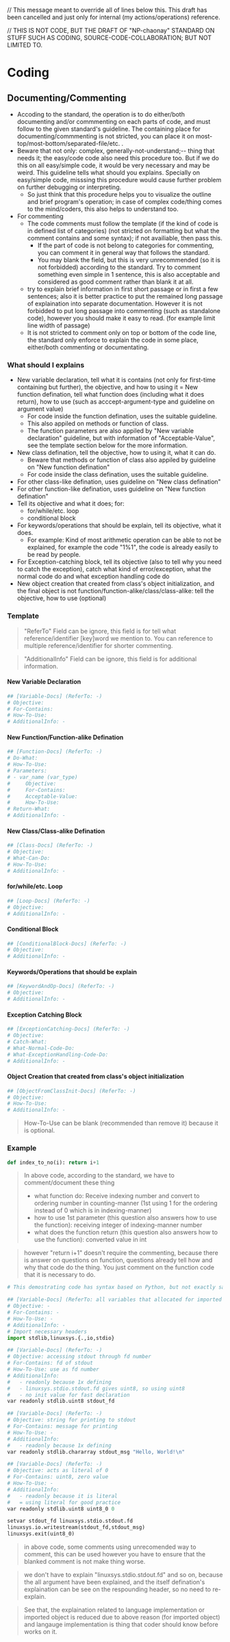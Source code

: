 // This message meant to override all of lines below this. This draft has been cancelled and just only for internal (my actions/operations) reference.

// THIS IS NOT CODE, BUT THE DRAFT OF "NP-chaonay" STANDARD ON STUFF SUCH AS CODING, SOURCE-CODE-COLLABORATION; BUT NOT LIMITED TO.

# Coding
## Documenting/Commenting
- Accoding to the standard, the operation is to do either/both documenting and/or commmenting on each parts of code, and must follow to the given standard's guideline. The containing place for documenting/commmenting is not stricted, you can place it on most-top/most-bottom/separated-file/etc. .
- Beware that not only: complex, generally-not-understand;-- thing that needs it; the easy/code code also need this procedure too. But if we do this on all easy/simple code, it would be very necessary and may be weird. This guideline tells what should you explains. Specially on easy/simple code, misssing this procedure would cause further problem on further debugging or interpreting.
	- So just think that this procedure helps you to visualize the outline and brief program's operation; in case of complex code/thing comes to the mind/coders, this also helps to understand too.
- For commenting
	- The code comments must follow the template (if the kind of code is in defined list of categories) (not stricted on formatting but what the comment contains and some syntax); if not availiable, then pass this.
		- If the part of code is not belong to categories for commenting, you can comment it in general way that follows the standard.
		- You may blank the field, but this is very unrecommended (so it is not forbidded) according to the standard. Try to comment something even simple in 1 sentence, this is also acceptable and considered as good comment rather than blank it at all.
	- try to explain brief information in first short passage or in first a few sentences; also it is better practice to put the remained long passage of explaination into separate documentation. However it is not forbidded to put long passage into commenting (such as standalone code), however you should make it easy to read. (for example limit line width of passage)
	- It is not stricted to comment only on top or bottom of the code line, the standard only enforce to explain the code in some place, either/both commenting or documentating.
### What should I explains
- New variable declaration, tell what it is contains (not only for first-time containing but further), the objective, and how to using it
= New function defination, tell what function does (including what it does return), how to use (such as acccept-argument-type and guideline on argument value)
	- For code inside the function defination, uses the suitable guideline.
	- This also appiled on methods or function of class.
	- The function parameters are also appiled by "New variable declaration" guideline, but with information of "Acceptable-Value", see the template section below for the more information.
- New class defination, tell the objective, how to using it, what it can do.
	- Beware that methods or function of class also appiled by guideline on "New function defination"
	- For code inside the class defination, uses the suitable guideline.
- For other class-like defination, uses guideline on "New class defination"
- For other function-like defination, uses guideline on "New function defination"
- Tell its objective and what it does; for:
	- for/while/etc. loop
	- conditional block
- For keywords/operations that should be explain, tell its objective, what it does.
	- For example: Kind of most arithmetic operation can be able to not be explained, for example the code "1%1", the code is already easily to be read by people.
- For Exception-catching block, tell its objective (also to tell why you need to catch the exception), catch what kind of error/exception, what the normal code do and what exception handling code do
- New object creation that created from class's object initialization, and the final object is not function/function-alike/class/class-alike: tell the objective, how to use (optional)
### Template
> "ReferTo" Field can be ignore, this field is for tell what reference/identifier [key]word we mention to. You can reference to multiple reference/identifier for shorter commenting.

> "AdditionalInfo" Field can be ignore, this field is for additional information.
#### New Variable Declaration
```python
## [Variable-Docs] (ReferTo: -)
# Objective:
# For-Contains:
# How-To-Use:
# AdditionalInfo: -
```
#### New Function/Function-alike Defination
```python
## [Function-Docs] (ReferTo: -)
# Do-What:
# How-To-Use:
# Parameters:
# - var_name (var_type)
#     Objective:
#     For-Contains:
#     Acceptable-Value:
#     How-To-Use:
# Return-What:
# AdditionalInfo: -
```
#### New Class/Class-alike Defination
```python
## [Class-Docs] (ReferTo: -)
# Objective:
# What-Can-Do:
# How-To-Use:
# AdditionalInfo: -
```
#### for/while/etc. Loop
```python
## [Loop-Docs] (ReferTo: -)
# Objective:
# AdditionalInfo: -
```
#### Conditional Block
```python
## [ConditionalBlock-Docs] (ReferTo: -)
# Objective:
# AdditionalInfo: -
```
#### Keywords/Operations that should be explain
```python
## [KeywordAndOp-Docs] (ReferTo: -)
# Objective:
# AdditionalInfo: -
```
#### Exception Catching Block
```python
## [ExceptionCatching-Docs] (ReferTo: -)
# Objective:
# Catch-What:
# What-Normal-Code-Do:
# What-ExceptionHandling-Code-Do:
# AdditionalInfo: -
```
#### Object Creation that created from class's object initialization
```python
## [ObjectFromClassInit-Docs] (ReferTo: -)
# Objective:
# How-To-Use:
# AdditionalInfo: -
```
> How-To-Use can be blank (recommended than remove it) because it is optional.
### Example
```python
def index_to_no(i): return i+1
```
> In above code, according to the standard, we have to comment/document these thing
>	- what function do: Receive indexing number and convert to ordering number in counting-manner (1st using 1 for the ordering instead of 0 which is in indexing-manner)
>	- how to use 1st parameter (this question also answers how to use the function): receiving integer of indexing-manner number
>	- what does the function return (this question also answers how to use the function): converted value in int

> however "return i+1" doesn't require the commenting, because there is answer on questions on function, questions already tell how and why that code do the thing. You just comment on the function code that it is necessary to do.
```python
# This demostrating code has syntax based on Python, but not exactly same as Python code. This code's objective is to show how to apply the mentioned commenting standard on the simple code of program.

## [Variable-Docs] (ReferTo: all variables that allocated for imported headers)
# Objective: -
# For-Contains: -
# How-To-Use: -
# AdditionalInfo: -
# Import necessary headers
import stdlib,linuxsys.{.,io,stdio}

## [Variable-Docs] (ReferTo: -)
# Objective: accessing stdout through fd number
# For-Contains: fd of stdout
# How-To-Use: use as fd number
# AdditionalInfo:
# 	- readonly because 1x defining
# 	- linuxsys.stdio.stdout.fd gives uint8, so using uint8
# 	- no init value for fast declaration
var readonly stdlib.uint8 stdout_fd

## [Variable-Docs] (ReferTo: -)
# Objective: string for printing to stdout
# For-Contains: message for printing
# How-To-Use: -
# AdditionalInfo:
# 	- readonly because 1x defining
var readonly stdlib.chararray stdout_msg "Hello, World!\n"

## [Variable-Docs] (ReferTo: -)
# Objective: acts as literal of 0
# For-Contains: uint8, zero value
# How-To-Use: -
# AdditionalInfo:
# 	- readonly because it is literal
# 	= using literal for good practice
var readonly stdlib.uint8 uint8_0 0

setvar stdout_fd linuxsys.stdio.stdout.fd
linuxsys.io.writestream(stdout_fd,stdout_msg)
linuxsys.exit(uint8_0)
```
> in above code, some comments using unrecomended way to comment, this can be used however you have to ensure that the blanked comment is not make thing worse.

> we don't have to explain "linuxsys.stdio.stdout.fd" and so on, because the all argument have been explained, and the itself defination's explaination can be see on the respounding header, so no need to re-explain.

> See that, the explaination related to language implementation or imported object is reduced due to above reason (for imported object) and langauge implementation is thing that coder should know before works on it.
